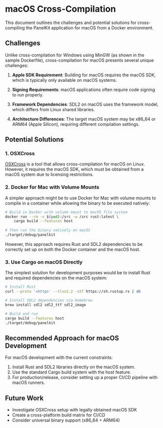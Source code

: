 # macOS Cross-Compilation

This document outlines the challenges and potential solutions for cross-compiling the PanelKit application for macOS from a Docker environment.

## Challenges

Unlike cross-compilation for Windows using MinGW (as shown in the sample Dockerfile), cross-compilation for macOS presents several unique challenges:

1. **Apple SDK Requirement**: Building for macOS requires the macOS SDK, which is typically only available on macOS systems.

2. **Signing Requirements**: macOS applications often require code signing to run properly.

3. **Framework Dependencies**: SDL2 on macOS uses the framework model, which differs from Linux shared libraries.

4. **Architecture Differences**: The target macOS system may be x86_64 or ARM64 (Apple Silicon), requiring different compilation settings.

## Potential Solutions

### 1. OSXCross

[OSXCross](https://github.com/tpoechtrager/osxcross) is a tool that allows cross-compilation for macOS on Linux. However, it requires the macOS SDK, which must be obtained from a macOS system due to licensing restrictions.

### 2. Docker for Mac with Volume Mounts

A simpler approach might be to use Docker for Mac with volume mounts to compile in a container while allowing the binary to be executed natively:

```bash
# Build in Docker with volume mount to macOS file system
docker run --rm -v $(pwd):/src -w /src rust:latest \
    cargo build --features host
    
# Then run the binary natively on macOS
./target/debug/panelkit
```

However, this approach requires Rust and SDL2 dependencies to be correctly set up on both the Docker container and the macOS host.

### 3. Use Cargo on macOS Directly

The simplest solution for development purposes would be to install Rust and required dependencies on the macOS system:

```bash
# Install Rust
curl --proto '=https' --tlsv1.2 -sSf https://sh.rustup.rs | sh

# Install SDL2 dependencies via Homebrew
brew install sdl2 sdl2_ttf sdl2_image

# Build and run
cargo build --features host
./target/debug/panelkit
```

## Recommended Approach for macOS Development

For macOS development with the current constraints:

1. Install Rust and SDL2 libraries directly on the macOS system.
2. Use the standard Cargo build system with the host feature.
3. For production/release, consider setting up a proper CI/CD pipeline with macOS runners.

## Future Work

- Investigate OSXCross setup with legally obtained macOS SDK
- Create a cross-platform build matrix for CI/CD
- Consider universal binary support (x86_64 + ARM64)
